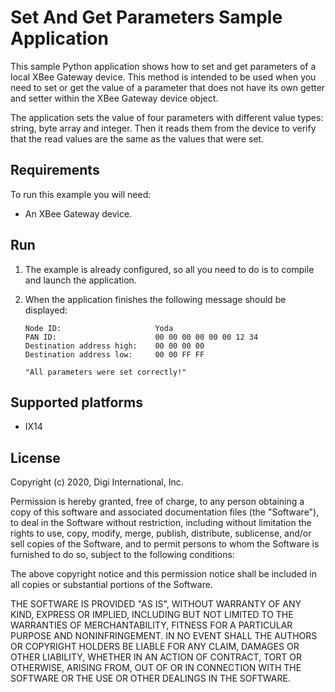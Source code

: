 Set And Get Parameters Sample Application
=========================================

This sample Python application shows how to set and get parameters of a local
XBee Gateway device. This method is intended to be used when you need to set or
get the value of a parameter that does not have its own getter and setter
within the XBee Gateway device object.

The application sets the value of four parameters with different value types:
string, byte array and integer. Then it reads them from the device to verify
that the read values are the same as the values that were set.

Requirements
------------
To run this example you will need:

* An XBee Gateway device.

Run
---
1. The example is already configured, so all you need to do is to compile and
   launch the application.

2. When the application finishes the following message should be displayed:

       Node ID:                     Yoda
       PAN ID:                      00 00 00 00 00 00 12 34
       Destination address high:    00 00 00 00
       Destination address low:     00 00 FF FF

       "All parameters were set correctly!"

Supported platforms
-------------------
* IX14

License
-------
Copyright (c) 2020, Digi International, Inc.

Permission is hereby granted, free of charge, to any person obtaining a copy
of this software and associated documentation files (the "Software"), to deal
in the Software without restriction, including without limitation the rights
to use, copy, modify, merge, publish, distribute, sublicense, and/or sell
copies of the Software, and to permit persons to whom the Software is
furnished to do so, subject to the following conditions:

The above copyright notice and this permission notice shall be included in all
copies or substantial portions of the Software.

THE SOFTWARE IS PROVIDED "AS IS", WITHOUT WARRANTY OF ANY KIND, EXPRESS OR
IMPLIED, INCLUDING BUT NOT LIMITED TO THE WARRANTIES OF MERCHANTABILITY,
FITNESS FOR A PARTICULAR PURPOSE AND NONINFRINGEMENT. IN NO EVENT SHALL THE
AUTHORS OR COPYRIGHT HOLDERS BE LIABLE FOR ANY CLAIM, DAMAGES OR OTHER
LIABILITY, WHETHER IN AN ACTION OF CONTRACT, TORT OR OTHERWISE, ARISING FROM,
OUT OF OR IN CONNECTION WITH THE SOFTWARE OR THE USE OR OTHER DEALINGS IN THE
SOFTWARE.
